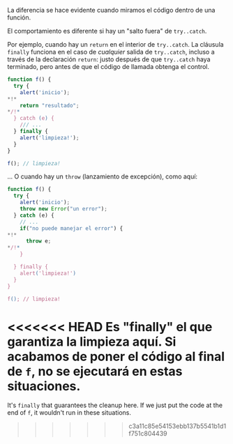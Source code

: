 La diferencia se hace evidente cuando miramos el código dentro de una función.

El comportamiento es diferente si hay un "salto fuera" de `try..catch`.

Por ejemplo, cuando hay un `return` en el interior de `try..catch`. La cláusula `finally` funciona en el caso de *cualquier* salida de  `try..catch`, incluso a través de la declaración `return`: justo después de que `try..catch` haya terminado, pero antes de que el código de llamada obtenga el control.

```js run
function f() {
  try {
    alert('inicio');
*!*
    return "resultado";
*/!*
  } catch (e) {
    /// ...
  } finally {
    alert('limpieza!');
  }
}

f(); // limpieza!
```

... O cuando hay un `throw` (lanzamiento de excepción), como aquí:

```js run
function f() {
  try {
    alert('inicio');
    throw new Error("un error");
  } catch (e) {
    // ...
    if("no puede manejar el error") {
*!*
      throw e;
*/!*
    }

  } finally {
    alert('limpieza!')
  }
}

f(); // limpieza!
```

<<<<<<< HEAD
Es "finally" el que garantiza la limpieza aquí. Si acabamos de poner el código al final de `f`, no se ejecutará en estas situaciones.
=======
It's `finally` that guarantees the cleanup here. If we just put the code at the end of `f`, it wouldn't run in these situations.
>>>>>>> c3a11c85e54153ebb137b5541b1d1f751c804439
